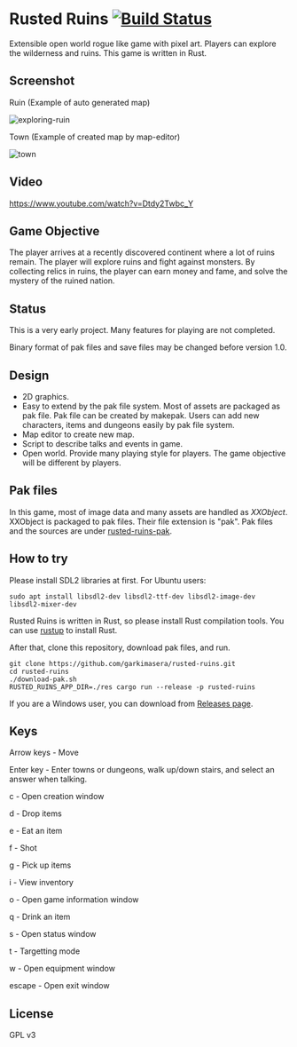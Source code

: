 # Rusted Ruins [![Build Status](https://travis-ci.org/garkimasera/rusted-ruins.svg?branch=master)](https://travis-ci.org/garkimasera/rusted-ruins)
Extensible open world rogue like game with pixel art. Players can explore the wilderness and ruins.
This game is written in Rust.

## Screenshot
Ruin (Example of auto generated map)

![exploring-ruin](https://github.com/garkimasera/rusted-ruins/blob/master/screenshots/exploring-ruin.png)

Town (Example of created map by map-editor)

![town](https://github.com/garkimasera/rusted-ruins/blob/master/screenshots/town.png)

## Video

https://www.youtube.com/watch?v=Dtdy2Twbc_Y

## Game Objective

The player arrives at a recently discovered continent where a lot of ruins remain. The player will explore ruins and fight against monsters. By collecting relics in ruins, the player can earn money and fame, and solve the mystery of the ruined nation.

## Status
This is a very early project. Many features for playing are not completed.

Binary format of pak files and save files may be changed before version 1.0.

## Design

* 2D graphics.
* Easy to extend by the pak file system. Most of assets are packaged as pak file. Pak file can be created by makepak. Users can add new characters, items and dungeons easily by pak file system.
* Map editor to create new map.
* Script to describe talks and events in game.
* Open world. Provide many playing style for players. The game objective will be different by players.

## Pak files
In this game, most of image data and many assets are handled as *XXObject*.
XXObject is packaged to pak files. Their file extension is "pak".
Pak files and the sources are under [rusted-ruins-pak](https://github.com/garkimasera/rusted-ruins-pak).

## How to try
Please install SDL2 libraries at first.
For Ubuntu users:
```shell
sudo apt install libsdl2-dev libsdl2-ttf-dev libsdl2-image-dev libsdl2-mixer-dev
```

Rusted Ruins is written in Rust, so please install Rust compilation tools. You can use [rustup](https://www.rustup.rs/) to install Rust.

After that, clone this repository, download pak files, and run.

```shell
git clone https://github.com/garkimasera/rusted-ruins.git
cd rusted-ruins
./download-pak.sh
RUSTED_RUINS_APP_DIR=./res cargo run --release -p rusted-ruins
```

If you are a Windows user, you can download from [Releases page](https://github.com/garkimasera/rusted-ruins/releases).

## Keys

Arrow keys - Move

Enter key - Enter towns or dungeons, walk up/down stairs, and select an answer when talking.

c - Open creation window

d - Drop items

e - Eat an item

f - Shot

g - Pick up items

i - View inventory

o - Open game information window

q - Drink an item

s - Open status window

t - Targetting mode

w - Open equipment window

escape - Open exit window

## License
GPL v3
